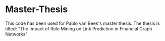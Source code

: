 ﻿# Master-Thesis
This code has been used for Pablo van Beek's master thesis.
The thesis is tilted: "The Impact of Role Mining on Link Prediction in Financial Graph Networks"
